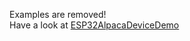 Examples are removed!<br>
Have a look at  [ESP32AlpacaDeviceDemo](https://github.com/npeter/ESP32AlpacaDeviceDemo2)